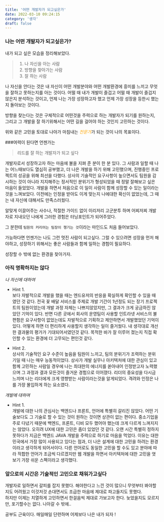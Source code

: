 ```yaml
---
title: '어떤 개발자가 되고싶은가'
date: 2022-03-10 09:24:15
category: '생각'
draft: false
---
```


### 나는 어떤 개발자가 되고싶은가?

내가 되고 싶은 모습을 정리해보았다.

> 1. 나 자신을 아는 사람
> 2. 방향을 찾아가는 사람
> 3. 잘 하는 사람

나 자신을 안다는 것은 내 자신이 어떤 개발분야와 어떤 개발환경에 흥미를 느끼고 무엇을 잘하고 못하는지를 아는 것이다.
어떨 때 내가 개발이 즐겁고 어떨 때 개발이 즐겁지 않은지 분석하는 것이고,
언제 나는 가장 성장하고자 했고 언제 가장 성장을 등한시 했는지 돌아보는 것이다.

방향을 찾는다는 것은 구체적으로 어떤것을 주력으로 하는 개발자가 되기를 원하는지,
그리고 그 개발을 잘 하기위해서는 어떤 길을 걸어야 하는 것인지 고민하는 것이다.

위와 같은 고민을 토대로 나아가 마침내는 <span style="color:orange">_전문가_</span>가 되는 것이 나의 목표이다. 


###여력이 된다면 언젠가는
> 리드를 잘 하는 개발자가 되고 싶다

개발자로서 성장하고자 하는 마음에 불을 지펴 준 분이 한 분 있다. 
그 사람과 일할 때 나는 어느때보다도 열심히 공부했고, 더 나은 개발을 하기 위해 고민했으며, 진행중인 프로젝트의 성공을 위해 최선을 다했다.
상사의 기술적인 요구사항이 높으면서도 팀원을 감시하는 것이 아니라 지지해주는 정서적인 분위기가 형성되었을 때 정말 잘해보고 싶은 마음이 들었었다.
개발을 하면서 처음으로 이 일이 사람이 함께 성장할 수 있는 일이라는 것을 느껴보았다. 
이전에는 인정을 받아도 이게 맞는지 나에대한 확신이 없었는데, 그 때는 내 자신에 대해서도 만족스러웠다.

알맞게 이끌어주는 사수나, 적절한 가이드 없이 이리저리 고군분투 하며 어찌저찌 개발자로 지내오던 나에게
그러한 경험은 터닝포인트가 되어주었다. 

그 분한테 ```팀원의 커리어는 팀장이 챙기는 것```이라는 마인드도 처음 들어보았다. 

가능하다면 언젠가는 나도 그런 멋진 사람이 되고싶다.
그럴 수 있으려면 성장을 먼저 해야하고, 성장하기 위해서는 좋은 사람들과 함께 일하는 경험이 필요하다.  

성장할 수 밖에 없는 환경을 찾아가자.


### 아직 명확하지는 않다
_나 자신에 대하여_
- Hint 1.  
  보다 자발적으로 개발을 했을 때는 엔드유저의 반응을 확실하게 확인할 수 있을 때였던 것 같다.
  전국 꽃 배달 서비스를 주제로 개발 기간이 1년정도 되는 장기 프로젝트의 팀원이었는데
  개발 과정 자체는 나쁘지않았지만, 그 결과가 크게 궁금하진 않았던 기억이 있다.
  반면 다른 곳에서 회사의 운영팀이 사용할 인트라넷 서비스의 불편함은 
  요구사항이 없었는데도 자발적으로 기획하고 제안하면서 개발했었던 기억이 있다.
  어떻게 하면 더 편리하게 사용할지 생각하는 일이 즐거웠다. 내 생각대로 개선한 결과물의 평가가 기대되어서였던것 같다.
  목적한 바가 잘 이루어 졌는지 직접 확인할 수 있는 환경에 더 고무되는 편인것 같다.
  
- Hint 2.  
  상사의 기술적인 요구 수준이 높음을 팀원이 느끼고, 팀의 분위기가 조력하는 분위기일 때 나는 매우 능동적이었다.
  상사가 개발 실무나 아키텍처에 대한 관심이 있고 함께 고민하는 사람일 경우에
  나는 최대한의 에너지를 쏟아내어 인정받고자 노력했으며 그 과정과 결과 모든것이 즐거운 경험으로 이어졌다.
  리더의 중요성을 다시금 느끼며 나는 리더에게 크게 영향받는 사람이라는것을 알게되었다. 
  격려와 인정은 나를 가장 몰입하게 하는 요소였다. 

_개발에 대하여_
- Hint 1.  
  개발에 대한 나의 관심사는 백엔드나 프론트, 언어에 특별히 갈리진 않았다. 
  어떤 기술보다도 그 기술로 할 수 있는 것이 원하는 것이면 상관이 없는 편이다.
  중소기업을 주로 다녔기 때문에 백엔드, 프론트, 디비 모두 했어야 했는데 크게 다르게 느껴지지는 않았다. 
  오히려 UX에 대한 고민은 좀더 있었던 것 같다. 
  오랜 시간 특별히 정하지 못하다가 지금은 백엔드 JAVA 개발을 주력으로 하기로 마음을 먹었다. 
  이유는 대한민국에서 가장 많이 사용되고 있다는 점과, 더 나은 설계에 대한 고민을 하려는 환경이라고 생각하게 되어서이다.
  다른 언어로도 동일한 고민을 할 수도 있고 분야에 따라 적합한 언어가 조금씩 다르겠지만
  웹 개발을 하면서 아키텍처에 대한 고민을 엿보기 가장 쉬운 스펙이라고 생각했다. 


### 앞으로의 시간은 기술적인 고민으로 채워가고싶다
개발자로 일하면서 갈피를 잡지 못했다.
해야한다고 느낀 것이 많으니 무엇부터 봐야할지도 어려웠고 이것저것 손대면서도 조급한 마음에 제대로 파고들지도 못했다.    
하지만 이제는 치열하게 고민하면서 한걸음씩 제대로 가보고자 한다. 
늦었을지도 모르지만, 포기할수는 없다. 나아갈 수 밖에.. 

공부도 근육이다. 매일매일 단련하며 어제보다 나은 내가 되자 !



